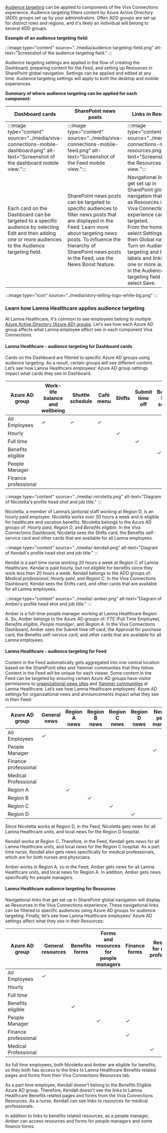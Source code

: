 [Audience targeting](/viva/connections/use-audience-targeting-in-viva-connections)
can be applied to components of the Viva Connections experience.
Audience targeting filters content by Azure Active Directory (ADD)
groups set up by your administrators. Often ADD groups are set up for
distinct roles and regions, and it's likely an individual will belong
to several ADD groups.

**Example of an audience targeting**
**field:**

:::image type="content" source="../media/audience-targeting-field.png" alt-text="Screenshot of the audience targeting field." :::

Audience targeting settings are applied in the flow of creating
the Dashboard, preparing content for the Feed, and setting up Resources
in SharePoint global navigation. Settings can be applied and edited at
any time. Audience targeting settings will apply to both the desktop and
mobile experiences.

**Summary of where audience targeting can be applied for each
component:**

|Dashboard cards|SharePoint news posts|Links in Resources|
|---------------|---------------------|------------------|
|:::image type="content" source="../media/viva-connections-mobile-dashboard.png" alt-text="Screenshot of the dashboard mobile view.":::|:::image type="content" source="../media/viva-connections-mobile-feed.png" alt-text="Screenshot of the Feed mobile view.":::|:::image type="content" source="../media/viva-connections-mobile-resources.png" alt-text="Screenshot of the Resources mobile view.":::|
|Each card on the Dashboard can be targeted to a specific audience by selecting Edit and then adding one or more audiences to the Audience targeting field.|SharePoint news posts can be targeted to specific audiences to filter news posts that are displayed in the Feed. Learn more about targeting news posts. To influence the hierarchy of SharePoint news posts in the Feed, use the News Boost feature.|Navigational links that get set up in SharePoint global navigation that display as Resources in the Viva Connections experience can be targeted. <br> From the home site, select Settings, and then Global navigation. Turn on Audience targeting and then Edit labels and links. Add one or more audiences in the Audience targeting field and select Save.|

:::image type="icon" source="../media/story-telling-logo-white-bg.png"  :::

### Learn how Lamna Healthcare applies audience targeting

At Lamna Healthcare, it's common to see employees belong to multiple
[Azure Active Directory (Azure AD) groups](/azure/active-directory/fundamentals/active-directory-manage-groups).
Let’s see how each Azure AD group affects what Lamna employee affect see in
each component Viva Connections.

#### Lamna Healthcare - audience targeting for Dashboard cards

Cards on the Dashboard are filtered to specific Azure AD groups using
audience targeting. As a result, certain groups will see different
content. Let’s see how Lamna Healthcare employees’ Azure AD group settings
impact what cards they see in
Dashboard.

| **Azure AD group**      | Work-life balance and wellbeing | Shuttle schedule | Café menu | Shifts | Submit time off | Benefits Self-service| Approval for purchase |
|---------|------|-------|-----|----------|-----------------|-----------|---------|
| All Employees |&check; |&check; |&check; | | | | |
| Hourly |   | | | &check;| | | |
| Full time |  | | | | &check;| | |
| Benefits eligible |   | | | | |&check; | |
| People Manager |   | | | | | |&check; |
| Finance professional |   | | | | | |&check; |

:::image type="content" source="../media/-nicoletta.png" alt-text="Diagram of Nicoletta's profile head shot and job title." :::

Nicoletta, a member of Lamna’s janitorial staff working at Region D, is
an hourly paid employee. Nicoletta works over 30 hours a week and is eligible
for healthcare and vacation benefits. Nicoletta belongs to the Azure AD
groups of: *Hourly paid*, *Region D*, and *Benefits eligible*. In the
Viva Connections Dashboard, Nicoletta sees the Shifts card, the Benefits
self-service card and other cards that are available for all Lamna
employees.

:::image type="content" source="../media/-kendall.png" alt-text="Diagram of Kendall's profile head shot and job title." :::

Kendal is a part time nurse working 20 hours a week at Region C of
Lamna Healthcare. Kendal is paid hourly, but not eligible for benefits since
they work less than 20 hours a week. Kendall belongs to the ADD groups of:
*Medical professional*, *Hourly paid*, and *Region C*. In the Viva
Connections Dashboard, Kendal sees the Shifts card, and other cards that
are available for all Lamna
employees.

:::image type="content" source="../media/-amber.png" alt-text="Diagram of Amber's profile head shot and job title." :::

Amber is a full-time people manager working at Lamna Healthcare Region
A. So, Amber belongs to the Azure AD groups of: *FTE* (Full Time Employee),
*Benefits eligible*, *People manager*, and *Region A*. In the Viva
Connections Dashboard, Amber sees the Submit time off card, the Approval
for purchase card, the Benefits self-service card, and other cards that
are available for all Lamna
employees.

#### Lamna Healthcare - audience targeting for Feed

Content in the Feed automatically gets aggregated into one central
location based on the SharePoint sites and Yammer communities that they
follow. Content in the Feed will be unique for each viewer. Some content
in the Feed can be targeted by ensuring certain Azure AD groups have visitor
permissions to [organizational news
sites](/sharepoint/organization-news-site)
and [Yammer
communities](https://techcommunity.microsoft.com/t5/yammer-blog/10-yammer-communities-considered-the-backbone-of-many-yammer/ba-p/681007)
at Lamna Healthcare. Let’s see how Lamna Healthcare employees’ Azure AD
settings for organizational news and announcements impact what they see
in their Feed:

| **Azure AD group**      | General news | Region A news | Region B news | Region C news | Region D news | News for people managers| News for finance professionals |News for medical professionals|
|---------|------|-------|-----|----------|-----------------|-----------|---------|----|
| All Employees |&check; | | | | | | | |
| People Manager |   | | || |&check; | | |
| Finance professional |  | | | | | |&check; | |
| Medical Professional |   | | | |  | | |&check; |
| Region A |   | &check;| | | | | | |
| Region B |   | | &check;| | | | | |
| Region C |   | | | &check;|  | | | |
| Region D |   | | | | &check; | | | |

Since Nicoletta works at Region D, in the Feed, Nicoletta gets news for
all Lamna Healthcare units, and local news for the Region D
hospital.

Kendall works at Region C. Therefore, in the Feed, Kendall gets news for
all Lamna Healthcare units, and local news for the Region C hospital.
As a part time nurse, Kendall also gets news specifically for
medical professionals, which are for both nurses and
physicians.

Amber works in Region A, so in the Feed, Amber gets news for all Lamna
Healthcare units, and local news for Region A. In addition, Amber gets
news specifically for people
managers.

#### Lamna Healthcare audience targeting for Resources

Navigational links that get set up in SharePoint global navigation will
display as Resources in the Viva Connections experience. These
navigational links can be filtered to specific audiences using Azure AD
groups for audience targeting. Finally, let’s see how Lamna Healthcare
employees’ Azure AD settings affect what they see in their
Resources:

| **Azure AD group**  | General resources |Benefits forms | Forms and resources for people managers |Finance forms | Resources for medical professionals |
|---------|------|-------|-----|----------|-----------------|
| All Employees |&check; | | | | |
| Hourly |   | | | | |
| Full time |   | | | | |
| Benefits eligible |   | &check;| | | |
| People Manager |   |  |&check; |&check; | |
| Finance professional |  | | |&check; | |
| Medical Professional |   | | | |&check; |

As full time employees, both Nicoletta and Amber are eligible for
benefits, so they both has access to the links to Lamna Healthcare
Benefits related pages and forms from their Viva Connections Resources
tab.

As a part time employee, Kendall doesn't belong to the Benefits Eligible Azure AD group. Therefore, Kendall doesn't see the links to Lamna Healthcare
Benefits related pages and forms from the Viva Connections Resources. As a nurse,
Kendall can see links to resources for medical
professionals.

In addition to links to benefits related resources, as a people
manager, Amber can access resources and forms for people managers and
some finance forms.
